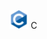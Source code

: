 <img style="width: 30px; height: 30px;" src="https://raw.githubusercontent.com/devicons/devicon/refs/heads/master/icons/c/c-original.svg" /> C
